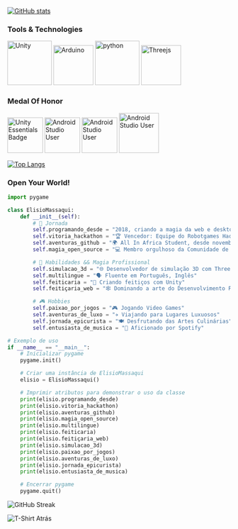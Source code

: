 [![GitHub stats](https://github-readme-stats.vercel.app/api?username=elisioMassaqui&show_icons=true&hide=&count_private=true&title_color=6f42c1&text_color=6f42c1&icon_color=6f42c1&bg_color=ffff00&hide_border=true&show_icons=true)](https://github.com/elisioMassaqui)

### Tools & Technologies

<img src="https://github.com/elisioMassaqui/elisioMassaqui/raw/main/vtzpl5c9yd181.png" alt="Unity" width="100" height="100">
<img src="https://github.com/elisioMassaqui/elisioMassaqui/raw/main/Antu_arduino-icon-small.svg.png" alt="Arduino" width="90" height="90">
 <img src="https://github.com/elisioMassaqui/elisioMassaqui/blob/main/py.png" alt="python" width="100" height="100">
 <img src="https://github.com/elisioMassaqui/elisioMassaqui/blob/main/Three.js_Icon.svg.png" alt="Threejs" width="90" height="90">
 

 ### Medal Of Honor

<div>
  <img src="https://github.com/elisioMassaqui/elisioMassaqui/raw/main/unity-essentials-pathway.png" alt="Unity Essentials Badge" width="80" height="80">
 <img src="https://github.com/elisioMassaqui/elisioMassaqui/blob/main/unity-junior-programmer%20(1).png" alt="Android Studio User" width="80" height="80">
  <img src="https://github.com/elisioMassaqui/elisioMassaqui/raw/main/badgeAndroidStudioUser.svg" alt="Android Studio User" width="80" height="80">
  <img src="https://github.com/elisioMassaqui/elisioMassaqui/blob/main/all-in-open-source-contributor%20(1).png" alt="Android Studio User" width="90" height="90">
</div>


[![Top Langs](https://github-readme-stats.vercel.app/api/top-langs/?username=elisioMassaqui&layout=compact&langs_count=10&exclude_repo=repo1,repo2)](https://github.com/elisioMassaqui/github-readme-stats)




<h3>Open Your World!</h3>

```python
import pygame

class ElisioMassaqui:
    def __init__(self):
        # 🚀 Jornada
        self.programando_desde = "2018, criando a magia da web e desktop ✨"
        self.vitoria_hackathon = "🏆 Vencedor: Equipe do Robotgames Hackathon, 2º lugar em 2023"
        self.aventuras_github = "🌍 All In Africa Student, desde novembro de 2023"
        self.magia_open_source = "💻 Membro orgulhoso da Comunidade de Código Aberto de Angola"

        # 🚀 Habilidades && Magia Profissional
        self.simulacao_3d = "🌐 Desenvolvedor de simulação 3D com Three.js"
        self.multilingue = "🗣 Fluente em Português, Inglês"
        self.feiticaria = "🔮 Criando feitiços com Unity"
        self.feitiçaria_web = "🕸 Dominando a arte do Desenvolvimento Front-End"

        # 🎮 Hobbies
        self.paixao_por_jogos = "🎮 Jogando Video Games"
        self.aventuras_de_luxo = "✈️ Viajando para Lugares Luxuosos"
        self.jornada_epicurista = "🍽 Desfrutando das Artes Culinárias"
        self.entusiasta_de_musica = "🎵 Aficionado por Spotify"

# Exemplo de uso
if __name__ == "__main__":
    # Inicializar pygame
    pygame.init()

    # Criar uma instância de ElisioMassaqui
    elisio = ElisioMassaqui()

    # Imprimir atributos para demonstrar o uso da classe
    print(elisio.programando_desde)
    print(elisio.vitoria_hackathon)
    print(elisio.aventuras_github)
    print(elisio.magia_open_source)
    print(elisio.multilingue)
    print(elisio.feiticaria)
    print(elisio.feitiçaria_web)
    print(elisio.simulacao_3d)
    print(elisio.paixao_por_jogos)
    print(elisio.aventuras_de_luxo)
    print(elisio.jornada_epicurista)
    print(elisio.entusiasta_de_musica)

    # Encerrar pygame
    pygame.quit()

```

![GitHub Streak](https://github-readme-streak-stats.herokuapp.com/?user=elisioMassaqui&theme=dark)

![T-Shirt Atrás](https://github.com/elisioMassaqui/elisioMassaqui/raw/main/t%20shirt%20atr%C3%A1s.png)

<!---
elisioMassaqui/elisioMassaqui is a ✨ special ✨ repository because its `README.md` (this file) appears on your GitHub profile.
You can click the Preview link to take a look at your changes.
--->
